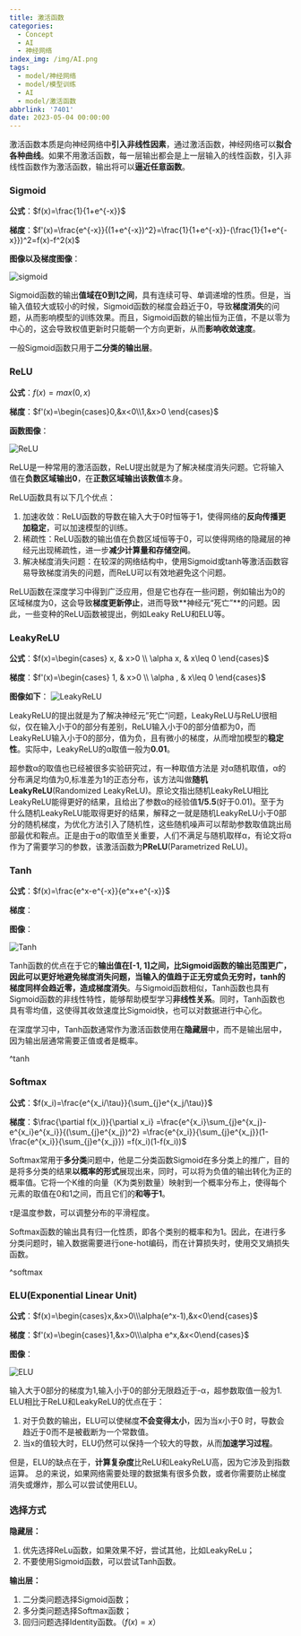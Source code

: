 ```yaml
---
title: 激活函数
categories:
  - Concept
  - AI
  - 神经网络
index_img: /img/AI.png
tags:
  - model/神经网络
  - model/模型训练
  - AI
  - model/激活函数
abbrlink: '7401'
date: 2023-05-04 00:00:00
---
```


激活函数本质是向神经网络中**引入非线性因素**，通过激活函数，神经网络可以**拟合各种曲线**。如果不用激活函数，每一层输出都会是上一层输入的线性函数，引入非线性函数作为激活函数，输出将可以**逼近任意函数**。

### Sigmoid

**公式**：$f(x)=\frac{1}{1+e^{-x}}$ 

**梯度**：$f'(x)=\frac{e^{-x}}{(1+e^{-x})^2}=\frac{1}{1+e^{-x}}-(\frac{1}{1+e^{-x}})^2=f(x)-f^2(x)$

**图像以及梯度图像**：

![sigmoid](../../../../image/ActivateFunction/231029sigmoid.png)

Sigmoid函数的输出**值域在0到1之间**，具有连续可导、单调递增的性质。但是，当输入值较大或较小的时候，Sigmoid函数的梯度会趋近于0，导致**梯度消失**的问题，从而影响模型的训练效果。而且，Sigmoid函数的输出恒为正值，不是以零为中心的，这会导致权值更新时只能朝一个方向更新，从而**影响收敛速度**。

一般Sigmoid函数只用于**二分类的输出层**。


### ReLU

**公式**：$f(x) = max(0, x)$ 

**梯度**：$f'(x)=\begin{cases}0,&x<0\\1,&x>0 \end{cases}$

**函数图像**：

![ReLU](../../../../image/ActivateFunction/231029relu.png)

ReLU是一种常用的激活函数，ReLU提出就是为了解决梯度消失问题。它将输入值在**负数区域输出0**，在**正数区域输出该数值**本身。

ReLU函数具有以下几个优点：

1. 加速收敛：ReLU函数的导数在输入大于0时恒等于1，使得网络的**反向传播更加稳定**，可以加速模型的训练。
2. 稀疏性：ReLU函数的输出值在负数区域恒等于0，可以使得网络的隐藏层的神经元出现稀疏性，进一步**减少计算量和存储空间**。
3. 解决梯度消失问题：在较深的网络结构中，使用Sigmoid或tanh等激活函数容易导致梯度消失的问题，而ReLU可以有效地避免这个问题。

ReLU函数在深度学习中得到广泛应用，但是它也存在一些问题，例如输出为0的区域梯度为0，这会导致**梯度更新停止**，进而导致**神经元“死亡”**的问题。因此，一些变种的ReLU函数被提出，例如Leaky ReLU和ELU等。



### LeakyReLU

**公式**：$f(x)=\begin{cases} x, & x>0 \\ \alpha x, & x\leq 0 \end{cases}$ 

**梯度**：$f'(x)=\begin{cases} 1, & x>0 \\ \alpha , & x\leq 0 \end{cases}$

**图像如下**：
![LeakyReLU](../../../../image/ActivateFunction/231029leakyrelu.png)

LeakyReLU的提出就是为了解决神经元”死亡“问题，LeakyReLU与ReLU很相似，仅在输入小于0的部分有差别，ReLU输入小于0的部分值都为0，而LeakyReLU输入小于0的部分，值为负，且有微小的梯度，从而增加模型的**稳定性**。实际中，LeakyReLU的α取值一般为**0.01**。

超参数α的取值也已经被很多实验研究过，有一种取值方法是 对α随机取值，α的分布满足均值为0,标准差为1的正态分布，该方法叫做**随机LeakyReLU**(Randomized LeakyReLU)。原论文指出随机LeakyReLU相比LeakyReLU能得更好的结果，且给出了参数α的经验值**1/5.5**(好于0.01)。至于为什么随机LeakyReLU能取得更好的结果，解释之一就是随机LeakyReLU小于0部分的随机梯度，为优化方法引入了随机性，这些随机噪声可以帮助参数取值跳出局部最优和鞍点。正是由于α的取值至关重要，人们不满足与随机取样α，有论文将α作为了需要学习的参数，该激活函数为**PReLU**(Parametrized ReLU)。



### Tanh

**公式**：$f(x)=\frac{e^x-e^{-x}}{e^x+e^{-x}}$ 

**梯度**：

**图像**：

![Tanh](../../../../image/ActivateFunction/231029tanh.png)

Tanh函数的优点在于它的**输出值在\[-1, 1]**之间，比Sigmoid函数的输出范围更广，因此可以更好地避免梯度消失问题，当输入的值趋于正无穷或负无穷时，tanh的梯度同样会趋近零，造成**梯度消失**。与Sigmoid函数相似，Tanh函数也具有Sigmoid函数的非线性特性，能够帮助模型学习**非线性关系**。同时，Tanh函数也具有零均值，这使得其收敛速度比Sigmoid快，也可以对数据进行中心化。

在深度学习中，Tanh函数通常作为激活函数使用在**隐藏层**中，而不是输出层中，因为输出层通常需要正值或者是概率。

^tanh

### Softmax

**公式**：$f(x_i)=\frac{e^{x_i/\tau}}{\sum_{j}e^{x_j/\tau}}$

**梯度**：$\frac{\partial f(x_i)}{\partial x_i}
=\frac{e^{x_i}\sum_{j}e^{x_j}-e^{x_i}e^{x_i}}{(\sum_{j}e^{x_j})^2}
=\frac{e^{x_i}}{\sum_{j}e^{x_j}}(1-\frac{e^{x_i}}{\sum_{j}e^{x_j}})
=f(x_i)(1-f(x_i))$

Softmax常用于**多分类**问题中，他是二分类函数Sigmoid在多分类上的推广，目的是将多分类的结果**以概率的形式**展现出来，同时，可以将为负值的输出转化为正的概率值。它将一个K维的向量（K为类别数量）映射到一个概率分布上，使得每个元素的取值在0和1之间，而且它们的**和等于1**。

$\tau$是温度参数，可以调整分布的平滑程度。

Softmax函数的输出具有归一化性质，即各个类别的概率和为1。因此，在进行多分类问题时，输入数据需要进行one-hot编码，而在计算损失时，使用交叉熵损失函数。

^softmax

### ELU(Exponential Linear Unit)

**公式**：$f(x)=\begin{cases}x,&x>0\\\alpha(e^x-1),&x<0\end{cases}$

**梯度**：$f'(x)=\begin{cases}1,&x>0\\\alpha e^x,&x<0\end{cases}$

**图像**：

![ELU](../../../../image/ActivateFunction/231029ELU.png)

输入大于0部分的梯度为1,输入小于0的部分无限趋近于-α，超参数取值一般为1.
ELU相比于ReLU和LeakyReLU的优点在于：

1. 对于负数的输出，ELU可以使梯度**不会变得太小**，因为当x小于0 时，导数会趋近于0而不是被截断为一个常数值。
2. 当x的值较大时，ELU仍然可以保持一个较大的导数，从而**加速学习过程**。

但是，ELU的缺点在于，**计算复杂度**比ReLU和LeakyReLU高，因为它涉及到指数运算。
总的来说，如果网络需要处理的数据集有很多负数，或者你需要防止梯度消失或爆炸，那么可以尝试使用ELU。



### 选择方式

**隐藏层：**
1. 优先选择ReLu函数，如果效果不好，尝试其他，比如LeakyReLu；
2. 不要使用Sigmoid函数，可以尝试Tanh函数。

**输出层：**
1. 二分类问题选择Sigmoid函数；
2. 多分类问题选择Softmax函数；
3. 回归问题选择Identity函数。$（f(x)=x）$
